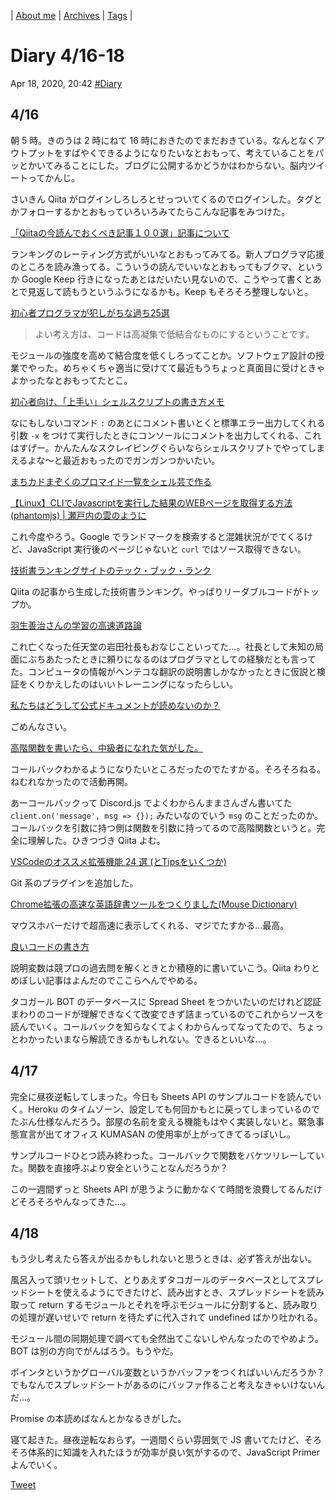 | [About me](https://franknyro.github.io/blog/) | [Archives](https://franknyro.github.io/blog/archives) | [Tags](https://franknyro.github.io/blog/tags) |

# Diary 4/16-18
Apr 18, 2020, 20:42 [#Diary](https://franknyro.github.io/blog/tags/diary)

## 4/16
朝 5 時。きのうは 2 時にねて 16 時におきたのでまだおきている。なんとなくアウトプットをすばやくできるようになりたいなとおもって、考えていることをパッとかいてみることにした。ブログに公開するかどうかはわからない。脳内ツイートってかんじ。

さいきん Qiita がログインしろしろとせっついてくるのでログインした。タグとかフォローするかとおもっていろいろみてたらこんな記事をみつけた。

[「Qiitaの今読んでおくべき記事１００選」記事について](https://qiita.com/j5c8k6m8/items/09e0baf63e171269b587)

ランキングのレーティング方式がいいなとおもってみてる。新人プログラマ応援のところを読み漁ってる。こういうの読んでいいなとおもってもブクマ、というか Google Keep 行きになったあとはだいたい見ないので、こうやって書くとあとで見返して読もうというふうになるかも。Keep もそろそろ整理しないと。

[初心者プログラマが犯しがちな過ち25選](https://qiita.com/rana_kualu/items/379eefb3a40c6b44cb92)

> よい考え方は、コードは高凝集で低結合なものにするということです。

モジュールの強度を高めて結合度を低くしろってことか。ソフトウェア設計の授業でやった。めちゃくちゃ適当に受けてて最近もうちょっと真面目に受けときゃよかったなとおもってたとこ。

[初心者向け、「上手い」シェルスクリプトの書き方メモ](https://qiita.com/m-yamashita/items/889c116b92dc0bf4ea7d)

なにもしないコマンド `:` のあとにコメント書いとくと標準エラー出力してくれる引数 `-x` をつけて実行したときにコンソールにコメントを出力してくれる、これはすげー。かんたんなスクレイピングぐらいならシェルスクリプトでやってしまえるよな〜と最近おもったのでガンガンつかいたい。

[まちカドまぞくのプロマイド一覧をシェル芸で作る](https://qiita.com/eggplants/items/7b2e761093bd8f330dd7)

[【Linux】CLIでJavascriptを実行した結果のWEBページを取得する方法(phantomjs) | 瀬戸内の雲のように](https://www.setouchino.cloud/blogs/74)

これ今度やろう。Google でランドマークを検索すると混雑状況がでてくるけど、JavaScript 実行後のページじゃないと `curl` ではソース取得できない。

[技術書ランキングサイトのテック・ブック・ランク](https://www.techbookrank.com/)

Qiita の記事から生成した技術書ランキング。やっぱりリーダブルコードがトップか。

[羽生善治さんの学習の高速道路論](https://pixy10.org/archives/585508.html)

これ亡くなった任天堂の岩田社長もおなじこといってた…。社長として未知の局面にぶちあたったときに頼りになるのはプログラマとしての経験だとも言ってた。コンピュータの情報がヘンテコな翻訳の説明書しかなかったときに仮説と検証をくりかえしたのはいいトレーニングになったらしい。

[私たちはどうして公式ドキュメントが読めないのか？](https://qiita.com/hiraike32/items/f0a211cceb0ecc516b6c)

ごめんなさい。

[高階関数を書いたら、中級者になれた気がした。](https://qiita.com/Yametaro/items/fe863978994861f36611)

コールバックわかるようになりたいところだったのでたすかる。そろそろねる。ねむれなかったので活動再開。

あーコールバックって Discord.js でよくわからんままさんざん書いてた `client.on('message', msg => {});` みたいなのでいう `msg` のことだったのか。コールバックを引数に持つ側は関数を引数に持ってるので高階関数というと。完全に理解した。ひきつづき Qiita よむ。

[VSCodeのオススメ拡張機能 24 選   (とTipsをいくつか)](https://qiita.com/sensuikan1973/items/74cf5383c02dbcd82234)

Git 系のプラグインを追加した。

[Chrome拡張の高速な英語辞書ツールをつくりました(Mouse Dictionary)](https://qiita.com/wtetsu/items/c43232c6c44918e977c9)

マウスホバーだけで超高速に表示してくれる、マジでたすかる…最高。

[良いコードの書き方](https://qiita.com/alt_yamamoto/items/25eda376e6b947208996)

説明変数は競プロの過去問を解くときとか積極的に書いていこう。Qiita わりとめぼしい記事はよんだのでここらへんでやめる。

タコガール BOT のデータベースに Spread Sheet をつかいたいのだけれど認証まわりのコードが理解できなくて改変できず詰まっているのでこれからソースを読んでいく。コールバックを知らなくてよくわからんってなってたので、ちょっとわかったいまなら解読できるかもしれない。できるといいな…。

## 4/17
完全に昼夜逆転してしまった。今日も Sheets API のサンプルコードを読んでいく。Heroku のタイムゾーン、設定しても何回かもとに戻ってしまっているのでたぶん仕様なんだろう。部屋の名前を変える機能もはやく実装しないと。緊急事態宣言が出てオフィス KUMASAN の使用率が上がってきてるっぽいし。

サンプルコードひとつ読み終わった。コールバックで関数をバケツリレーしていた。関数を直接呼ぶより安全ということなんだろうか？

この一週間ずっと Sheets API が思うように動かなくて時間を浪費してるんだけどそろそろやんなってきた…。

## 4/18
もう少し考えたら答えが出るかもしれないと思うときは、必ず答えが出ない。

風呂入って頭リセットして、とりあえずタコガールのデータベースとしてスプレッドシートを使えるようにできたけど、読み出すとき、スプレッドシートを読み取って return するモジュールとそれを呼ぶモジュールに分割すると、読み取りの処理が遅いせいで return を待たずに代入されて undefined ばかり吐かれる。

モジュール間の同期処理で調べても全然出てこないしやんなったのでやめよう。BOT は別の方向でがんばろう。もうやだ。

ポインタというかグローバル変数というかバッファをつくればいいんだろうか？ でもなんでスプレッドシートがあるのにバッファ作ること考えなきゃいけないんだ…。

Promise の本読めばなんとかなるきがした。

寝て起きた。昼夜逆転なおらず。一週間ぐらい雰囲気で JS 書いてたけど、そろそろ体系的に知識を入れたほうが効率が良い気がするので、JavaScript Primer よんでいく。

<a href="https://twitter.com/share?ref_src=twsrc%5Etfw" class="twitter-share-button" data-text="Diary 4/16-18 |" data-url="https://franknyro.github.io/blog/archives/202004182042/">Tweet</a><script async src="https://platform.twitter.com/widgets.js" charset="utf-8"></script>
